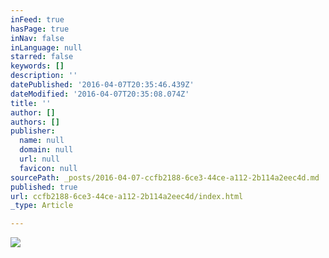 ```yaml
---
inFeed: true
hasPage: true
inNav: false
inLanguage: null
starred: false
keywords: []
description: ''
datePublished: '2016-04-07T20:35:46.439Z'
dateModified: '2016-04-07T20:35:08.074Z'
title: ''
author: []
authors: []
publisher:
  name: null
  domain: null
  url: null
  favicon: null
sourcePath: _posts/2016-04-07-ccfb2188-6ce3-44ce-a112-2b114a2eec4d.md
published: true
url: ccfb2188-6ce3-44ce-a112-2b114a2eec4d/index.html
_type: Article

---
```

![](https://the-grid-user-content.s3-us-west-2.amazonaws.com/26c413b3-b4d9-4c73-b9c1-8bda72d1596f.png)